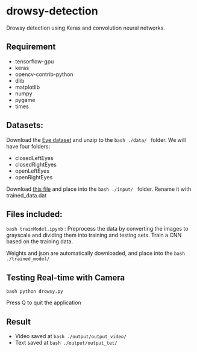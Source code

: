 # drowsy-detection

Drowsy detection using Keras and convolution neural networks.

## Requirement
* tensorflow-gpu
* keras
* opencv-contrib-python
* dlib
* matplotlib
* numpy
* pygame
* times

## Datasets:
Download the [Eye dataset](http://parnec.nuaa.edu.cn/xtan/data/datasets/dataset_B_Eye_Images.rar) and unzip to the ```bash ./data/ ``` folder. We will have four folders:
* closedLeftEyes
* closedRightEyes
* openLeftEyes
* openRightEyes

Download [this file](https://github.com/AKSHAYUBHAT/TensorFace/blob/master/openface/models/dlib/shape_predictor_68_face_landmarks.dat) and place into the ```bash ./input/ ``` folder. Rename it with trained_data.dat

## Files included:
``` bash trainModel.ipynb ``` : Preprocess the data by converting the images to grayscale and dividing them into training and testing sets. Train a CNN based on the training data.

Weights and json are automatically downloaded, and place into the ``` bash ./trained_model/ ```

## Testing Real-time with Camera
``` bash python drowsy.py ```

Press Q to quit the application

## Result
* Video saved at ``` bash ./output/output_video/ ```
* Text saved at ``` bash ./output/output_tet/ ```
